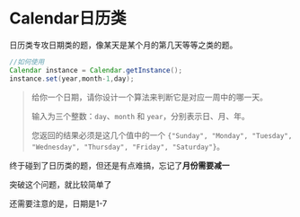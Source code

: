 # Calendar日历类

日历类专攻日期类的题，像某天是某个月的第几天等等之类的题。

```java
//如何使用
Calendar instance = Calendar.getInstance();
instance.set(year,month-1,day);
```

> 给你一个日期，请你设计一个算法来判断它是对应一周中的哪一天。
>
> 输入为三个整数：`day`、`month` 和 `year`，分别表示日、月、年。
>
> 您返回的结果必须是这几个值中的一个 `{"Sunday", "Monday", "Tuesday", "Wednesday", "Thursday", "Friday", "Saturday"}`。

终于碰到了日历类的题，但还是有点难搞，忘记了**月份需要减一**

突破这个问题，就比较简单了

还需要注意的是，日期是1-7